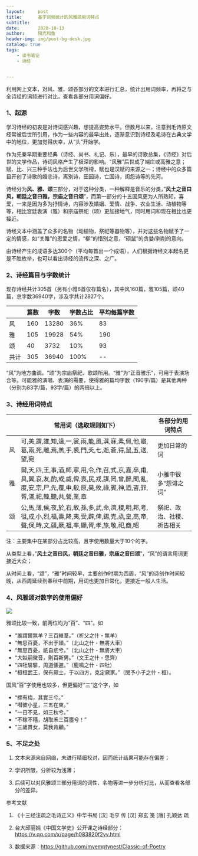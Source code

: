 ```yaml
---
layout:     post
title:      基于词频统计的风雅颂用词特点
subtitle:   
date:       2020-10-13
author:     阳光和鱼
header-img: img/post-bg-desk.jpg
catalog: true
tags:
    - 读书笔记
    - 诗经


---
```


利用网上文本，对风、雅、颂各部分的文本进行汇总，统计出用词频率，再将之与全诗经的词频进行对比，查看各部分用词偏好。

### 1、起源

学习诗经的初衷是对诗词感兴趣，想提高姿势水平。但数月以来，注意到毛诗原文经常被后世所引用，作为一些内容的最早出处，逐渐意识到诗经及毛诗在古典文学中的地位，更加觉得庆幸，从“头”开始学。

作为先秦早期重要经典（诗经、尚书、礼记、乐），最早的诗歌总集，《诗经》对后世的文学作品，诗词风格产生了极深的影响。“风雅”后世成了端庄或高雅之意；赋、比、兴三种手法也为后世文学所榜，赋也是汉赋的来源之一；诗经中的众多篇目开创了诗歌的婚恋诗，离别诗，田园诗，亡国诗，闺怨诗等的先河。

诗经分为**风、雅、颂**三部分，对于这种分类，一种解释是音乐的分类，”**风土之音曰风，朝廷之音曰雅，宗庙之音曰颂**”，而第一部分的十五国风更为人所熟知，喜爱，一来是因为多为抒情诗，内容涉及婚姻、爱情、战争、农业生活、动植物等等，相比宫廷表演（雅）和宗庙祭祀（颂）更加接地气，同时用词和现在相比也更接近。

诗经文本中涵盖了众多的名物（动植物，祭祀等器物等），并对这些名物赋予了一定的情感，如“关雎”的恩爱之情，“柳”的惜别之意，“硕鼠”的贪婪/剥削的意向。

由诗经产生的成语多达300个（平均每首出一个成语），人们根据诗经文本起名更是不胜枚举，也可以看出诗经的流传之深、之广。

###  2、诗经篇目与字数统计

现存诗经共计305首（另有小雅6首仅存篇名），其中风160篇，雅105篇，颂40篇，总字数36940字，涉及字共计2827个。

|      | 篇数 | 字数  | 字数占比 | 平均每篇字数 |
| ---- | ---- | ----- | -------- | ------------ |
| 风   | 160  | 13280 | 36%      | 83           |
| 雅   | 105  | 19928 | 54%      | 190          |
| 颂   | 40   | 3732  | 10%      | 93           |
| 共计 | 305  | 36940 | 100%     | --           |

“风”为地方曲调。“颂”为宗庙祭祀、歌颂所用。“雅”为“正音雅乐”，可用于表演场合等。可能雅的演唱、表演的需要，使得雅的篇均字数（190字/篇）是其他两种（分别为83字/篇，93字/篇）的两倍以上。

### 3、诗经用词特点

|      | 常用词（选取规则如下）                                       | 各部分的用词特点           |
| ---- | ------------------------------------------------------------ | -------------------------- |
| 风   | 可,美,謂,誰,知,遠,一,裳,雨,能,風,淇,寐,素,佩,他,寤,葛,兩,死,離,焉,羔,手,裘,門,夭,七,逝,蒼,得,鼠,五,送,望,宛 | 更加日常的词               |
| 雅   | 爾,天,四,王,事,酒,師,寧,用,令,作,召,式,京,嘉,卒,甫,具,翼,哀,友,酌,或,威,俾,喪,民,戎,謀,罔,曾,醉,聞,亂,度,安,宗,尸,先,覆,申,殽,原,昊,攸,祿,賓,神,迺,咨,罪,胥,湛,祀,韓,聽,共,營,業,章 | 小雅中很多“怨诽之词”       |
| 颂   | 公,馬,薄,侯,夜,於,右,敢,孫,多,武,命,濟,稷,明,邦,考,徂,成,小,烈,福,壽,降,夷,受,辟,俾,錫,克,烝,皇,高,帝,聲,保,時,文,疆,厥,祖,率,顯,胥,孝,旅,敬,祀,商,昭 | 祭祀、政治、社稷、祈告相关 |

注：主要集中在某部分占比较高，且字使用数量大于10个的字。

从类型上看，”**风土之音曰风，朝廷之音曰雅，宗庙之音曰颂**”，“风”的语言用词更接近大众；

从时间上看，“颂”，“雅”时间较早，主要创作时期为西周，“风”的诗创作时间较晚，从西周延续到春秋中前期，用词也更加日常化，更接近一般人生活。

### 4、风雅颂对数字的使用偏好

<img src="https://i.niupic.com/images/2020/10/13/8S8K.png" style="zoom:100%;" />

雅颂比较一致，前两位均为“百”、“四”。如

- “誰謂爾無羊？三百維羣。”（祈父之什・無羊）
- “無思百憂，不出于熲。”（北山之什・無將大車）
- “無思百憂，祇自疧兮。”（北山之什・無將大車）
- “大姒嗣徽音，則百斯男。”（文王之什・思齊）
- “四牡騑騑，周道倭遲。”（鹿鳴之什・四牡）
- “桓桓武王，保有厥士，于以四方，克定厥家。”（閔予小子之什・桓）。

国风“百”字使用也较多，但更偏好“三”这个字，如

- “摽有梅，其實三兮。”
- “嘒彼小星，三五在東。”
- “一日不見，如三秋兮。”
- “不稼不穡，胡取禾三百廛兮！”
- “三歲貫女，莫我肯顧。”

### 5、不足之处

1. 文本来源来自网络，未进行精细校对，因而统计结果可能存在偏差；

2. 学识所限，分析较为浅薄；

3. 后续可以对风雅颂三部分用词的词性、名物等进一步分析对比，从而查看各部分的差异。

参考文献

1. 《十三经注疏之毛诗正义》中华书局 [汉] 毛亨 传 [汉] 郑玄 笺 [唐] 孔颖达 疏

2. 台大邱丽娟《中国文学史》公开课之诗经部分：https://v.qq.com/x/page/h083820f2yv.html

3. 数据来源：https://github.com/myemptynest/Classic-of-Poetry